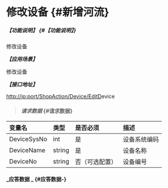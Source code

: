 # 修改设备 {#新增河流}

##### _【功能说明】_ {#【功能说明】}

修改设备

_**【应用场景】**_

修改设备

_**【接口地址】**_

[http://ip:port/ShopAction/Device/EditD](http://ip:port/OrganizationAction/Customer/AddCustomer)evice

> #### _请求数据_ {#请求数据}

| 变量名 | 类型 | 是否必须 | 描述 |
| :--- | :--- | :--- | :--- |
| DeviceSysNo | int | 是 | 设备系统编码 |
| DeviceName | string | 是 | 设备名称 |
| DeviceNo | string | 否（可选配置） | 设备编号 |

#### _应答数据 _ {#应答数据-}



